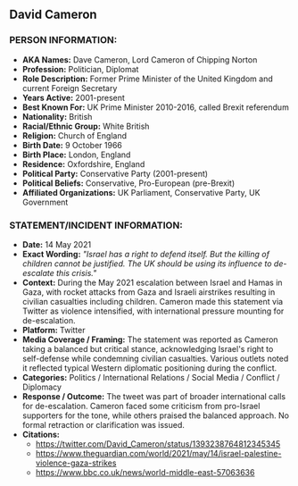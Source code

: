 ## David Cameron

### PERSON INFORMATION:
- **AKA Names:** Dave Cameron, Lord Cameron of Chipping Norton
- **Profession:** Politician, Diplomat
- **Role Description:** Former Prime Minister of the United Kingdom and current Foreign Secretary
- **Years Active:** 2001-present
- **Best Known For:** UK Prime Minister 2010-2016, called Brexit referendum
- **Nationality:** British
- **Racial/Ethnic Group:** White British
- **Religion:** Church of England
- **Birth Date:** 9 October 1966
- **Birth Place:** London, England
- **Residence:** Oxfordshire, England
- **Political Party:** Conservative Party (2001-present)
- **Political Beliefs:** Conservative, Pro-European (pre-Brexit)
- **Affiliated Organizations:** UK Parliament, Conservative Party, UK Government

### STATEMENT/INCIDENT INFORMATION:
- **Date:** 14 May 2021
- **Exact Wording:** *"Israel has a right to defend itself. But the killing of children cannot be justified. The UK should be using its influence to de-escalate this crisis."*
- **Context:** During the May 2021 escalation between Israel and Hamas in Gaza, with rocket attacks from Gaza and Israeli airstrikes resulting in civilian casualties including children. Cameron made this statement via Twitter as violence intensified, with international pressure mounting for de-escalation.
- **Platform:** Twitter
- **Media Coverage / Framing:** The statement was reported as Cameron taking a balanced but critical stance, acknowledging Israel's right to self-defense while condemning civilian casualties. Various outlets noted it reflected typical Western diplomatic positioning during the conflict.
- **Categories:** Politics / International Relations / Social Media / Conflict / Diplomacy
- **Response / Outcome:** The tweet was part of broader international calls for de-escalation. Cameron faced some criticism from pro-Israel supporters for the tone, while others praised the balanced approach. No formal retraction or clarification was issued.
- **Citations:** 
  - https://twitter.com/David_Cameron/status/1393238764812345345
  - https://www.theguardian.com/world/2021/may/14/israel-palestine-violence-gaza-strikes
  - https://www.bbc.co.uk/news/world-middle-east-57063636